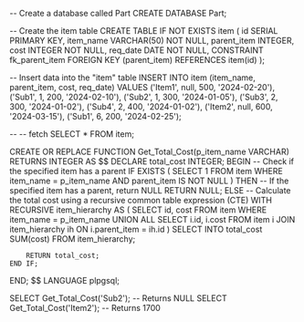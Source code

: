 
-- Create a database called Part
CREATE DATABASE Part;

-- Create the item table
CREATE TABLE IF NOT EXISTS item (
    id SERIAL PRIMARY KEY,
    item_name VARCHAR(50) NOT NULL,
    parent_item INTEGER,
    cost INTEGER NOT NULL,
    req_date DATE NOT NULL,
    CONSTRAINT fk_parent_item FOREIGN KEY (parent_item) REFERENCES item(id)
);

-- Insert data into the "item" table
INSERT INTO item (item_name, parent_item, cost, req_date) VALUES
('Item1', null, 500, '2024-02-20'),
('Sub1', 1, 200, '2024-02-10'),
('Sub2', 1, 300, '2024-01-05'),
('Sub3', 2, 300, '2024-01-02'),
('Sub4', 2, 400, '2024-01-02'),
('Item2', null, 600, '2024-03-15'),
('Sub1', 6, 200, '2024-02-25');

-- -- fetch 
SELECT * FROM item;


CREATE OR REPLACE FUNCTION Get_Total_Cost(p_item_name VARCHAR) RETURNS INTEGER AS $$
DECLARE
    total_cost INTEGER;
BEGIN
    -- Check if the specified item has a parent
    IF EXISTS (
        SELECT 1
        FROM item
        WHERE item_name = p_item_name AND parent_item IS NOT NULL
    ) THEN
        -- If the specified item has a parent, return NULL
        RETURN NULL;
    ELSE
        -- Calculate the total cost using a recursive common table expression (CTE)
        WITH RECURSIVE item_hierarchy AS (
            SELECT id, cost
            FROM item
            WHERE item_name = p_item_name
            UNION ALL
            SELECT i.id, i.cost
            FROM item i
            JOIN item_hierarchy ih ON i.parent_item = ih.id
        )
        SELECT INTO total_cost SUM(cost)
        FROM item_hierarchy;

        RETURN total_cost;
    END IF;
END;
$$ LANGUAGE plpgsql;


SELECT Get_Total_Cost('Sub2'); -- Returns NULL
SELECT Get_Total_Cost('Item2'); -- Returns 1700



